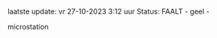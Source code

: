 laatste update: 
vr 27-10-2023  3:12   uur 
Status: FAALT - geel - 
<div class="service Y">microstation</div>